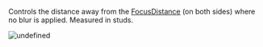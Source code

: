 Controls the distance away from the
[FocusDistance](https://create.roblox.com/docs/reference/engine/classes/DepthOfFieldEffect#FocusDistance) (on both sides) where no
blur is applied. Measured in studs.

![undefined](https://prod.docsiteassets.roblox.com/assets/blt4d9713a56c8f78e5/DepthOfField-Diagram.svg)